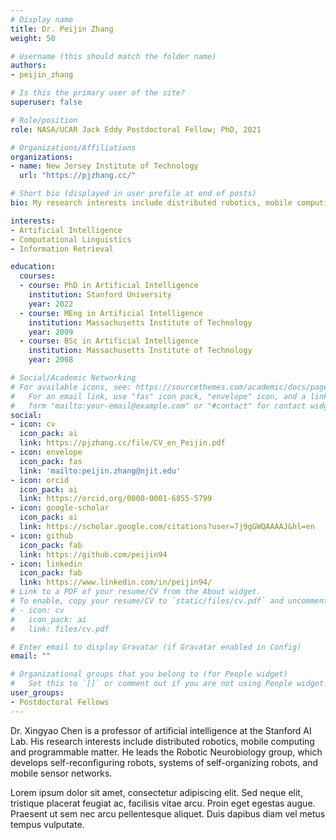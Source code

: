 ```yaml
---
# Display name
title: Dr. Peijin Zhang
weight: 50

# Username (this should match the folder name)
authors:
- peijin_zhang

# Is this the primary user of the site?
superuser: false

# Role/position
role: NASA/UCAR Jack Eddy Postdoctoral Fellow; PhD, 2021

# Organizations/Affiliations
organizations:
- name: New Jersey Institute of Technology
  url: "https://pjzhang.cc/"

# Short bio (displayed in user profile at end of posts)
bio: My research interests include distributed robotics, mobile computing and programmable matter.

interests:
- Artificial Intelligence
- Computational Linguistics
- Information Retrieval

education:
  courses:
  - course: PhD in Artificial Intelligence
    institution: Stanford University
    year: 2022
  - course: MEng in Artificial Intelligence
    institution: Massachusetts Institute of Technology
    year: 2009
  - course: BSc in Artificial Intelligence
    institution: Massachusetts Institute of Technology
    year: 2008

# Social/Academic Networking
# For available icons, see: https://sourcethemes.com/academic/docs/page-builder/#icons
#   For an email link, use "fas" icon pack, "envelope" icon, and a link in the
#   form "mailto:your-email@example.com" or "#contact" for contact widget.
social:
- icon: cv 
  icon_pack: ai
  link: https://pjzhang.cc/file/CV_en_Peijin.pdf
- icon: envelope
  icon_pack: fas
  link: 'mailto:peijin.zhang@njit.edu'
- icon: orcid 
  icon_pack: ai
  link: https://orcid.org/0000-0001-6855-5799
- icon: google-scholar
  icon_pack: ai
  link: https://scholar.google.com/citations?user=7j9gGWQAAAAJ&hl=en
- icon: github
  icon_pack: fab
  link: https://github.com/peijin94
- icon: linkedin 
  icon_pack: fab
  link: https://www.linkedin.com/in/peijin94/
# Link to a PDF of your resume/CV from the About widget.
# To enable, copy your resume/CV to `static/files/cv.pdf` and uncomment the lines below.
# - icon: cv
#   icon_pack: ai
#   link: files/cv.pdf

# Enter email to display Gravatar (if Gravatar enabled in Config)
email: ""

# Organizational groups that you belong to (for People widget)
#   Set this to `[]` or comment out if you are not using People widget.
user_groups:
- Postdoctoral Fellows 
---
```


Dr. Xingyao Chen is a professor of artificial intelligence at the Stanford AI Lab. His research interests include distributed robotics, mobile computing and programmable matter. He leads the Robotic Neurobiology group, which develops self-reconfiguring robots, systems of self-organizing robots, and mobile sensor networks.

Lorem ipsum dolor sit amet, consectetur adipiscing elit. Sed neque elit, tristique placerat feugiat ac, facilisis vitae arcu. Proin eget egestas augue. Praesent ut sem nec arcu pellentesque aliquet. Duis dapibus diam vel metus tempus vulputate.
